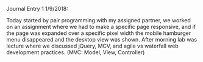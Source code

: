 Journal Entry 1 1/9/2018:

Today started by pair programming with my assigned partner, we worked on an assignment where we had to make a specific page responsive, and if the page was expanded over a specific pixel width the mobile hamburger menu disappeared and the desktop view was shown. After morning lab was lecture where we discussed jQuery, MCV, and agile vs waterfall web development practices. (MVC: Model, View, Controller) 
